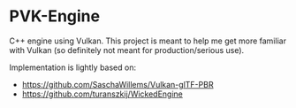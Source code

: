 # PVK-Engine
C++ engine using Vulkan. This project is meant to help me get more familiar with Vulkan (so definitely not meant for production/serious use).

Implementation is lightly based on:
- https://github.com/SaschaWillems/Vulkan-glTF-PBR
- https://github.com/turanszkij/WickedEngine
